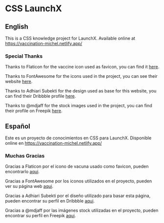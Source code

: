 # CSS LaunchX

## English

This is a CSS knowledge project for LaunchX. Available online at https://vaccination-michel.netlify.app/

### Special Thanks

Thanks to Flaticon for the vaccine icon used as favicon, you can find it [here](https://www.flaticon.com/free-icons/vaccine).

Thanks to FontAwesome for the icons used in the project, you can see their website [here](https://fontawesome.com).

Thanks to Adhiari Subekti for the design used as base for this website, you can find their Dribbble profile [here](https://dribbble.com/Adhiari_is).

Thanks to @mdjaff for the stock images used in the project, you can find their profile on Freepik [here](https://www.freepik.com/mdjaff).

## Español

Este es un proyecto de conocimientos en CSS para LaunchX. Disponible online en https://vaccination-michel.netlify.app/

### Muchas Gracias

Gracias a Flaticon por el icono de vacuna usado como favicon, pueden encontrarlo [aqui](https://www.flaticon.com/free-icons/vaccine).

Gracias a FontAwesome por los iconos utilizados en el proyecto, pueden ver su página web [aqui](https://fontawesome.com).

Gracias a Adhiari Subekti por el diseño utilizado para basar esta página, pueden encontrar su perfil en Dribbble [aqui](https://dribbble.com/Adhiari_is).

Gracias a @mdjaff por las imágenes stock utilizadas en el proyecto, pueden encontrar su perfil en Freepik [aqui](https://www.freepik.com/mdjaff).
